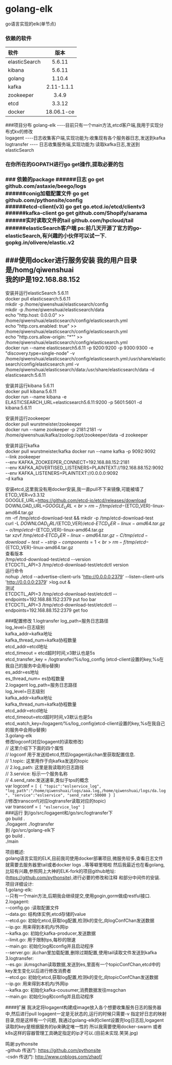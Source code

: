 # golang-elk
go语言实现的elk(单节点)


### 依赖的软件

| 软件 | 版本|  
|:---------|:-------:|
| elasticSearch | 5.6.11 |
| kibana  |  5.6.11 |
| golang  |  1.10.4  |
| kafka  |  2.11-1.1.1 |
| zookeeper  |  3.4.9 |
| etcd  |  3.3.12 |
| docker  |  18.06.1-ce |

###项目分布
golang-elk ----目前只有一个main方法,etcd客户端,我用于实现分布式kv的修改<br>
logagent  ----日志收集客户端,实现功能为:收集现有各个服务器日志,发送到kafka<br>
logtransfer ---- 日志收集服务端,实现功能为:读取kafka日志,发送到elasticSearch<br>


<h3>在你所在的GOPATH进行go get操作,提取必要的包<h3>
### 依赖的package
######日志
go get github.com/astaxie/beego/logs<br>
######conig加载配置文件
go get github.com/pythonsite/config<br>
######etcd-client(v3)
go get go.etcd.io/etcd/clientv3<br>
######kafka-client
go get github.com/Shopify/sarama<br>
######实时读取文件的tail
github.com/hpcloud/tail<br>
######elasticSearch客户端 ps:前几天开源了官方的go-elasticSearch,有兴趣的小伙伴可以试一下.
gopkg.in/olivere/elastic.v2<br>

###使用docker进行服务安装
我的用户目录是/homg/qiwenshuai<br>
我的IP是192.168.88.152<br>
----
安装并运行elasticSearch 5.6.11<br>
docker pull elasticsearch:5.6.11<br>
mkdir -p /home/qiwenshuai/elasticsearch/config<br>
mkdir -p /home/qiwenshuai/elasticsearch/data<br>
echo "http.host: 0.0.0.0" >> /home/qiwenshuai/elasticsearch/config/elasticsearch.yml<br>
echo "http.cors.enabled: true" >> /home/qiwenshuai/elasticsearch/config/elasticsearch.yml<br>
echo "http.cors.allow-origin: "*"" >> /home/qiwenshuai/elasticsearch/config/elasticsearch.yml<br>
docker run --name elasticsearch5.6.11 -p 9200:9200 -p 9300:9300 -e "discovery.type=single-node" -v /home/qiwenshuai/elasticsearch/config/elasticsearch.yml:/usr/share/elasticsearch/config/elasticsearch.yml -v /home/qiwenshuai/elasticsearch/data:/usr/share/elasticsearch/data -d  elasticsearch:5.6.11<br>

安装并运行kibana 5.6.11<br>
docker pull kibana:5.6.11<br>
docker run --name kibana  -e ELASTICSEARCH_URL=elasticsearch5.6.11:9200 -p 5601:5601 -d kibana:5.6.11<br>

安装并运行zookeeper<br>
docker pull wurstmeister/zookeeper<br>
docker run  --name zookeeper   -p 2181:2181  -v /home/qiwenshuai/kafka/zoolog:/opt/zookeeper/data -d zookeeper<br>

安装并运行kafka<br>
docker pull wurstmeister/kafka
docker run   --name kafka -p  9092:9092 \
--link zookeeper \
--env KAFKA_ZOOKEEPER_CONNECT=192.168.88.152:2181 \
--env KAFKA_ADVERTISED_LISTENERS=PLAINTEXT://192.168.88.152:9092 \
--env KAFKA_LISTENERS=PLAINTEXT://0.0.0.0:9092 \
 -d kafka
 
 安装etcd,这里我没有用docker安装,我一直pull不下来镜像,可能被墙了<br>
 ETCD_VER=v3.3.12<br>
 GOOGLE_URL=https://github.com/etcd-io/etcd/releases/download<br>
 DOWNLOAD_URL=${GOOGLE_URL}<br>
 rm -f /tmp/etcd-${ETCD_VER}-linux-amd64.tar.gz<br>
 rm -rf /tmp/etcd-download-test && mkdir -p /tmp/etcd-download-test<br>
 curl -L ${DOWNLOAD_URL}/${ETCD_VER}/etcd-${ETCD_VER}-linux-amd64.tar.gz -o /tmp/etcd-${ETCD_VER}-linux-amd64.tar.gz<br>
 tar xzvf /tmp/etcd-${ETCD_VER}-linux-amd64.tar.gz -C /tmp/etcd-download-test --strip-components=1<br>
 rm -f /tmp/etcd-${ETCD_VER}-linux-amd64.tar.gz<br>
 查看版本<br>
 /tmp/etcd-download-test/etcd --version<br>
 ETCDCTL_API=3 /tmp/etcd-download-test/etcdctl version<br>
 运行命令<br>
 nohup ./etcd --advertise-client-urls 'http://0.0.0.0:2379' --listen-client-urls 'http://0.0.0.0:2379' >log.out &<br>
 测试<br>
 ETCDCTL_API=3 /tmp/etcd-download-test/etcdctl --endpoints=192.168.88.152:2379 put foo bar<br>
 ETCDCTL_API=3 /tmp/etcd-download-test/etcdctl --endpoints=192.168.88.152:2379 get foo<br>
 

###配置修改
1.logtransfer
log_path=服务日志路径<br>
log_level=日志级别<br>
kafka_addr=kafka地址<br>
kafka_thread_num=kafka协程数量<br>
etcd_addr=etcd地址<br>
etcd_timeout = etcd超时时间,v3默认也是5s<br>
etcd_transfer_key = /logtransfer/%s/log_config (etcd-client设置的key,%s在我自己的服务中会用ip替换)<br>
es_addr=es地址<br>
es_thread_num= es协程数量<br>
2.logagent
log_path=服务日志路径<br>
log_level=日志级别<br>
kafka_addr=kafka地址<br>
kafka_thread_num=kafka协程数量<br>
etcd_addr=etcd地址<br>
etcd_timeout=etcd超时时间,v3默认也是5s<br>
etcd_watch_key=/logagent/%s/log_config(etcd-client设置的key,%s在我自己的服务中会用ip替换)<br>
3.golang-elk<br>
修改logconf(对应logagent的读取修改)<br>
// 这里介绍下下面的四个属性<br> 
// logconf 用于发送给etcd,然后logagent从chan里获取配置信息.<br>
// 1.topic: 这里用作于向kafka发送的topic<br>
// 2.log_path: 这里是我读取的日志路径<br>
// 3.service: 标示一个服务名称<br>
// 4.send_rate:发送速率,类似于tps的概念<br>
var logconf = `
[
    {
        "topic":"eslservice_log",
        "log_path":"/home/qiwenshuai/logs/aaa.log,/home/qiwenshuai/logs/da.log",
        "service":"eslservice",
        "send_rate":50000
    }
]
`
<br>
//修改transconf(对应logtransfer读取对应的topic)<br>
var transconf = `
[
    "eslservice_log"
]
`
<br>
###运行
到/go/src/logagent和/go/src/logtransfer下<br>
go build .<br>
./logagent ./logtransfer<br>
到 /go/src/golang-elk下<br>
go build .<br>
./main<br>
 
项目概述:<br>
golang语言实现的ELK,目前我司使用docker部署项目,微服务较多,查看日志文件就需要去服务器里tail或者docker logs ..等等噼里啪啦
然后我最近也在看golang,比较有兴趣,参照网上大神的ELK-fork的项目github地址:(https://github.com/pythonsite),进行必要的修改和注释
和部分中间件的安装.<br>
项目详细设计:<br>
1.golang-elk:<br>
    --只有一个main方法,后期我会继续提交,使用gogin,gorm做成restful接口.<br>
2.logagent:<br>
    --config.go :读取配置文件<br>
    --data.go: 结构体实例,etcd存储的value<br>
    --etcd.go: 初始化etcd,获取log配置,检测k的变化,向logConfChan发送数据<br>
    --ip.go: 用来得到本机内/外网ip<br>
    --kafka.go: 初始化kafka-producer,发送数据<br>
    --limit.go: 用于限制tps,每秒的限速<br>
    --main.go: 初始化log和config并且启动程序<br>
    --server.go: 从chan里加载配置,删除过期配置,使用tail读取文件发送到kafka<br>
3.logtransfer:<br>
    --es.go: 从msgchan读取数据,发送到es,里面有一个topicConfChan,etcd中的key发生变化以后进行修改消费者<br>
    --etcd.go: 初始化etcd,获取log配置,检测k的变化,向topicConfChan发送数据<br>
    --ip.go: 用来得到本机内/外网ip<br>
    --kafka.go: 初始化kafka-cousumer,消费数据发往msgchan<br>
    --main.go: 初始化log和config并且启动程序<br>
    
    
####扩展
    我决定将logagent构建成image放入各个想要收集服务日志的服务器中,然后进行pull
    logagent一定是无状态的,运行的时候只需要-v 指定好日志的映射目录,但是这样有一个问题,
    我通过golang-elk的client设置完log日志后,logagent读取的key是根据服务的ip来确定唯一性的
    所以我需要使用docker-swarm 或者k8s这样的容器管理工具确定指定的ip才可以.(目前未实现.笑哭.jpg)
    

鸣谢:pythonsite<br>
    -github 传送门: https://github.com/pythonsite<br>
    -csdn   传送门: http://www.cnblogs.com/zhaof/<br>